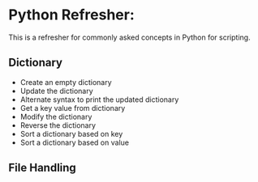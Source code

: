 # Python Refresher:
This is a refresher for commonly asked concepts in Python for scripting.

## Dictionary

* Create an empty dictionary
* Update the dictionary
* Alternate syntax to print the updated dictionary
* Get a key value from dictionary
* Modify the dictionary
* Reverse the dictionary
* Sort a dictionary based on key
* Sort a dictionary based on value
  
## File Handling
